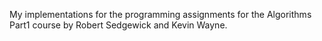 My implementations for the programming assignments for the Algorithms Part1 course by Robert Sedgewick and Kevin Wayne.
